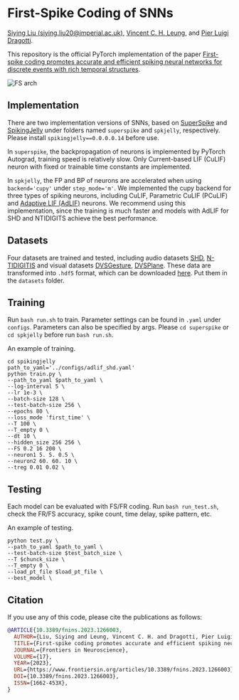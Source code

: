 # First-Spike Coding of SNNs

[Siying Liu (siying.liu20@imperial.ac.uk)](https://www.imperial.ac.uk/people/siying.liu20), [Vincent C. H. Leung](https://scholar.google.com/citations?user=UUlylYYAAAAJ&hl=en&oi=sra), and [Pier Luigi Dragotti](https://www.commsp.ee.ic.ac.uk/~pld/).

This repository is the official PyTorch implementation of the paper [First-spike coding promotes accurate and efficient spiking neural networks for discrete events with rich temporal structures](https://www.frontiersin.org/articles/10.3389/fnins.2023.1266003/full).

![FS arch](https://www.frontiersin.org/files/Articles/1266003/fnins-17-1266003-HTML/image_m/fnins-17-1266003-g002.jpg)

## Implementation
There are two implementation versions of SNNs, based on [SuperSpike](https://arxiv.org/abs/1705.11146) and [SpikingJelly](https://github.com/fangwei123456/spikingjelly) under folders named ```superspike``` and ```spkjelly```, respectively. Please install ```spikingjelly==0.0.0.0.14``` before use.

In ```superspike```, the backpropagation of neurons is implemented by PyTorch Autograd, training speed is relatively slow. Only Current-based LIF (CuLIF) neuron with fixed or trainable time constants are implemented.

In ```spkjelly```, the FP and BP of neurons are accelerated when using ```backend='cupy'``` under ```step_mode='m'```.   We implemented the cupy backend for three types of spiking neurons, including CuLIF, Parametric CuLIF (PCuLIF) and [Adaptive LIF (AdLIF)](https://www.frontiersin.org/articles/10.3389/fnins.2022.865897/full) neurons. We recommend using this implementation, since the training is much faster and models with AdLIF for SHD and NTIDIGITS achieve the best performance.


## Datasets
Four datasets are trained and tested, including audio datasets [SHD](https://zenkelab.org/resources/spiking-heidelberg-datasets-shd/), [N-TIDIGITIS](https://docs.google.com/document/d/1Uxe7GsKKXcy6SlDUX4hoJVAC0-UkH-8kr5UXp0Ndi1M/edit#heading=h.sbnu5gtazqjq) and visual datasets [DVSGesture](https://research.ibm.com/interactive/dvsgesture/), [DVSPlane](http://greg-cohen.com/datasets/dvs-planes/). These data are transformed into ```.hdf5``` format, which can be downloaded [here](https://drive.google.com/drive/folders/10-9ezGNdfZJKFKDDYQge_vPzBZIOSm54?usp=sharing). Put them in the ```datasets``` folder.


## Training
Run ```bash run.sh``` to train. Parameter settings can be found in ```.yaml``` under ```configs```. Parameters can also be specified by args. Please ```cd superspike``` or ```cd spkjelly``` before run ```bash run.sh```.

An example of training.
    
    cd spikingjelly
    path_to_yaml='../configs/adlif_shd.yaml'
    python train.py \
    --path_to_yaml $path_to_yaml \
    --log-interval 5 \
    --lr 1e-3 \
    --batch-size 128 \
    --test-batch-size 256 \
    --epochs 80 \
    --loss_mode 'first_time' \
    --T 100 \
    --T_empty 0 \
    --dt 10 \
    --hidden_size 256 256 \
    --FS 0.2 16 200 \
    --neuron1 5. 5. 0.5 \
    --neuron2 60. 60. 10 \
    --treg 0.01 0.02 \

## Testing
Each model can be evaluated with FS/FR coding. Run ```bash run_test.sh```, check the FR/FS accuracy, spike count, time delay, spike pattern, etc.

An example of testing.

    python test.py \
    --path_to_yaml $path_to_yaml \
    --test-batch-size $test_batch_size \
    --T $chunck_size \
    --T_empty 0 \
    --load_pt_file $load_pt_file \
    --best_model \


## Citation
If you use any of this code, please cite the publications as follows:
```bibtex
@ARTICLE{10.3389/fnins.2023.1266003,
  AUTHOR={Liu, Siying and Leung, Vincent C. H. and Dragotti, Pier Luigi},   
  TITLE={First-spike coding promotes accurate and efficient spiking neural networks for discrete events with rich temporal structures},      
  JOURNAL={Frontiers in Neuroscience},      
  VOLUME={17},           
  YEAR={2023},      
  URL={https://www.frontiersin.org/articles/10.3389/fnins.2023.1266003},       
  DOI={10.3389/fnins.2023.1266003},      
  ISSN={1662-453X},   
}
```